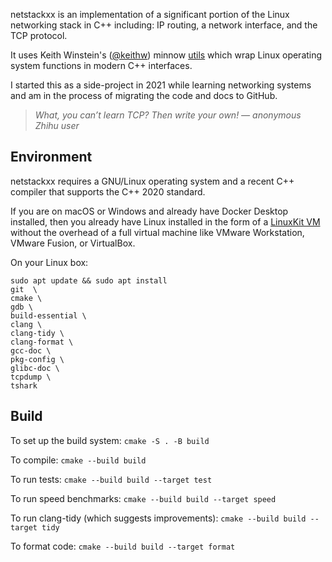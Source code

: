 netstackxx is an implementation of a significant portion of the Linux networking stack in C++ including: IP routing, a network interface, and the TCP protocol.

It uses Keith Winstein's ([@keithw](https://github.com/keithw)) minnow [utils](https://github.com/CS144/minnow/tree/main/util) which wrap Linux operating system functions in modern C++ interfaces.

I started this as a side-project in 2021 while learning networking systems and am in the process of migrating the code and docs to GitHub.

> _What, you can’t learn TCP? Then write your own!_
> _— anonymous Zhihu user_

## Environment

netstackxx requires a GNU/Linux operating system and a recent C++ compiler
that supports the C++ 2020 standard.

If you are on macOS or Windows and already have Docker Desktop installed, then you already have Linux installed in the form of a [LinuxKit VM](https://github.com/linuxkit/linuxkit/blob/master/docs/platform-virtualization-framework.md) without the overhead of a full virtual machine like VMware Workstation, VMware Fusion, or VirtualBox.

On your Linux box:
```
sudo apt update && sudo apt install 
git  \
cmake \
gdb \
build-essential \
clang \
clang-tidy \
clang-format \
gcc-doc \
pkg-config \
glibc-doc \
tcpdump \
tshark
```

## Build

To set up the build system: `cmake -S . -B build`

To compile: `cmake --build build`

To run tests: `cmake --build build --target test`

To run speed benchmarks: `cmake --build build --target speed`

To run clang-tidy (which suggests improvements): `cmake --build build --target tidy`

To format code: `cmake --build build --target format`

<!-- ## Components

### Reassembler -->
